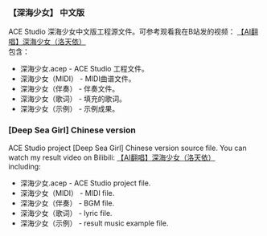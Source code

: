### 【深海少女】 中文版
ACE Studio 深海少女中文版工程源文件。可参考观看我在B站发的视频： [【AI翻唱】深海少女（洛天依）](https://www.bilibili.com/video/BV12p4y1A7pr/)<br>
包含：<br>
- 深海少女.acep - ACE Studio 工程文件。<br>
- 深海少女（MIDI） - MIDI曲谱文件。<br>
- 深海少女（伴奏） - 伴奏文件。<br>
- 深海少女（歌词） - 填充的歌词。<br>
- 深海少女（示例） - 示例成果。<br>



### [Deep Sea Girl] Chinese version
ACE Studio project [Deep Sea Girl] Chinese version source file. You can watch my result video on Bilibili: [【AI翻唱】深海少女（洛天依）](https://www.bilibili.com/video/BV12p4y1A7pr/)<br>
including: <br>
- 深海少女.acep - ACE Studio project file.<br>
- 深海少女（MIDI） - MIDI file.<br>
- 深海少女（伴奏） - BGM file.<br>
- 深海少女（歌词） - lyric file.<br>
- 深海少女（示例） - result music example file.<br>


